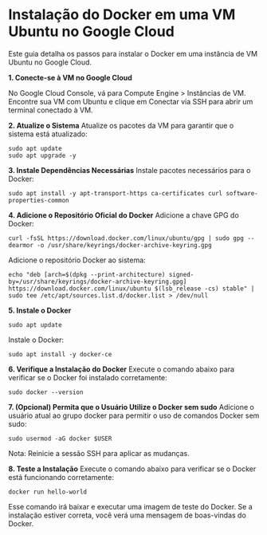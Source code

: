 
# Instalação do Docker em uma VM Ubuntu no Google Cloud

Este guia detalha os passos para instalar o Docker em uma instância de VM Ubuntu no Google Cloud.

**1. Conecte-se à VM no Google Cloud**

No Google Cloud Console, vá para Compute Engine > Instâncias de VM.
Encontre sua VM com Ubuntu e clique em Conectar via SSH para abrir um terminal conectado à VM.

**2. Atualize o Sistema**
Atualize os pacotes da VM para garantir que o sistema está atualizado:
```
sudo apt update
sudo apt upgrade -y
```
**3. Instale Dependências Necessárias**
Instale pacotes necessários para o Docker:
```
sudo apt install -y apt-transport-https ca-certificates curl software-properties-common
```

**4. Adicione o Repositório Oficial do Docker** 
Adicione a chave GPG do Docker:
```
curl -fsSL https://download.docker.com/linux/ubuntu/gpg | sudo gpg --dearmor -o /usr/share/keyrings/docker-archive-keyring.gpg
```
Adicione o repositório Docker ao sistema:
```
echo "deb [arch=$(dpkg --print-architecture) signed-by=/usr/share/keyrings/docker-archive-keyring.gpg] https://download.docker.com/linux/ubuntu $(lsb_release -cs) stable" | sudo tee /etc/apt/sources.list.d/docker.list > /dev/null
```
**5. Instale o Docker**
```
sudo apt update
```
Instale o Docker:
```
sudo apt install -y docker-ce
```
**6. Verifique a Instalação do Docker**
Execute o comando abaixo para verificar se o Docker foi instalado corretamente:
```
sudo docker --version
```
**7. (Opcional) Permita que o Usuário Utilize o Docker sem sudo**
Adicione o usuário atual ao grupo docker para permitir o uso de comandos Docker sem sudo:
```
sudo usermod -aG docker $USER
```
Nota: Reinicie a sessão SSH para aplicar as mudanças.

**8. Teste a Instalação**
Execute o comando abaixo para verificar se o Docker está funcionando corretamente:
```
docker run hello-world
```
Esse comando irá baixar e executar uma imagem de teste do Docker. Se a instalação estiver correta, você verá uma mensagem de boas-vindas do Docker.
